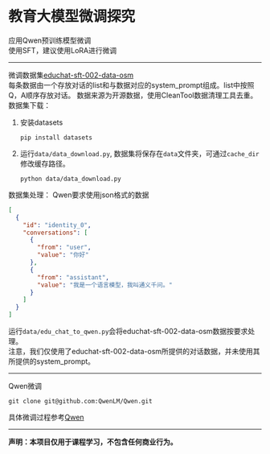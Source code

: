 # 教育大模型微调探究  

应用Qwen预训练模型微调  
使用SFT，建议使用LoRA进行微调  

---
微调数据集[educhat-sft-002-data-osm](https://huggingface.co/datasets/ecnu-icalk/educhat-sft-002-data-osm)  
每条数据由一个存放对话的list和与数据对应的system_prompt组成。list中按照Q，A顺序存放对话。 数据来源为开源数据，使用CleanTool数据清理工具去重。  
数据集下载： 
1. 安装datasets
   ```
   pip install datasets
   ```
2. 运行`data/data_download.py`, 数据集将保存在`data`文件夹，可通过`cache_dir`修改缓存路径。
   ```shell
   python data/data_download.py
   ```
数据集处理：
  Qwen要求使用json格式的数据
```json
[
  {
    "id": "identity_0",
    "conversations": [
      {
        "from": "user",
        "value": "你好"
      },
      {
        "from": "assistant",
        "value": "我是一个语言模型，我叫通义千问。"
      }
    ]
  }
]
```

运行`data/edu_chat_to_qwen.py`会将educhat-sft-002-data-osm数据按要求处理。  
注意，我们仅使用了educhat-sft-002-data-osm所提供的对话数据，并未使用其所提供的system_prompt。

---  
Qwen微调
```shell
git clone git@github.com:QwenLM/Qwen.git
```
具体微调过程参考[Qwen]([Qwen/README_CN.md](https://github.com/QwenLM/Qwen))

---
**声明：本项目仅用于课程学习，不包含任何商业行为。**
